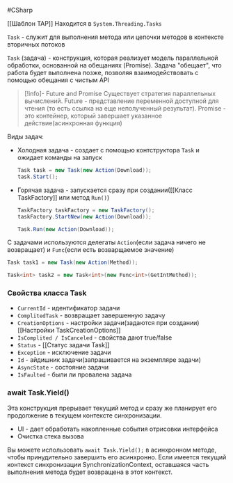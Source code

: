 #CSharp 

[[Шаблон TAP]]
Находится в `System.Threading.Tasks`

`Task` - служит для выполнения метода или цепочки методов в контексте вторичных потоков

`Task` (задача) - конструкция, которая реализует модель параллельной обработки, основанной на обещаниях (Promise). Задача "обещает", что работа будет выполнена позже, позволяя взаимодействовать с помощью обещания с чистым API

> [!info]-  Future and Promise
> Существует стратегия параллельных вычислений. Future - представление переменной доступной для чтения (то есть ссылка на еще неполученный результат). Promise - это контейнер, который завершает указанное действие(асинхронная функция)

Виды задач:
- Холодная задача - создает с помощью контструктора `Task` и ожидает команды на запуск
	```C#
	Task task = new Task(new Action(Download));
	task.Start();
	```
- Горячая задача - запускается сразу при создании([[Класс TaskFactory]] или метод `Run()`)
	```C#
	TaskFactory taskFactory = new TaskFactory();
	taskFactory.StartNew(new Action(Download));
	
	Task.Run(new Action(Download));
	```

С задачами используются делегаты `Action`(если задача ничего не возвращает) и `Func`(если есть возварщаемое значение)
```C#
Task task1 = new Task(new Action(Method));

Task<int> task2 = new Task<int>(new Func<int>(GetIntMethod));
```

### Свойства класса Task
- `CurrentId` - идентификатор задачи
- `ComplitedTask` - возвращает завершенную задачу
- `CreationOptions` - настройки задачи(задаются при создании)[[Настройки TaskCreationOptions]]
- `IsComplited / IsCanceled` - свойства дают true/false
- `Status` - [[Статус задачи Task]]
- `Exception` - исключение задачи
- `Id` - айдишник задачи(запрашивается на экземпляре задачи)
- `AsyncState` - состояние задачи
- `IsFaulted` - были ли провалена задача

### await Task.Yield()

Эта конструкция прерывает текущий метод и сразу же планирует его продолжение в текущем контексте синхронизации.

- UI - дает обработать накопленные события отрисовки интерфейса
- Очистка стека вызова

Вы можете использовать `await Task.Yield();` в асинхронном методе, чтобы принудительно завершить его асинхронно. Если имеется текущий контекст синхронизации SynchronizationContext, оставшаяся часть выполнения метода будет возвращена в этот контекст.